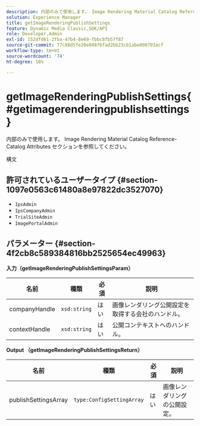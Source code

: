 ```yaml
---
description: 内部のみで使用します。 Image Rendering Material Catalog Reference-Catalog Attributes セクションを参照してください。
solution: Experience Manager
title: getImageRenderingPublishSettings
feature: Dynamic Media Classic,SDK/API
role: Developer,Admin
exl-id: 152dfd61-2fba-47b4-8e69-fbbc8fb57f87
source-git-commit: 77c88d5fe20e048f6fad2bb23cb1abe090793acf
workflow-type: tm+mt
source-wordcount: '74'
ht-degree: 16%

---
```


# getImageRenderingPublishSettings{#getimagerenderingpublishsettings}

内部のみで使用します。 Image Rendering Material Catalog Reference-Catalog Attributes セクションを参照してください。

構文

## 許可されているユーザータイプ {#section-1097e0563c61480a8e97822dc3527070}

* `IpsAdmin`
* `IpsCompanyAdmin`
* `TrialSiteAdmin`
* `ImagePortalAdmin`

## パラメーター {#section-4f2cb8c589384816bb2525654ec49963}

**入力（getImageRenderingPublishSettingsParam）**

| 名前 | 種類 | 必須 | 説明 |
|---|---|---|---|
| companyHandle | `xsd:string` | はい | 画像レンダリング公開設定を取得する会社のハンドル。 |
| contextHandle | `xsd:string` | はい | 公開コンテキストへのハンドル。 |

**Output （getImageRenderingPublishSettingsReturn）**

| 名前 | 種類 | 必須 | 説明 |
|---|---|---|---|
| publishSettingsArray | `type:ConfigSettingArray` | はい | 画像レンダリングの公開設定。 |

